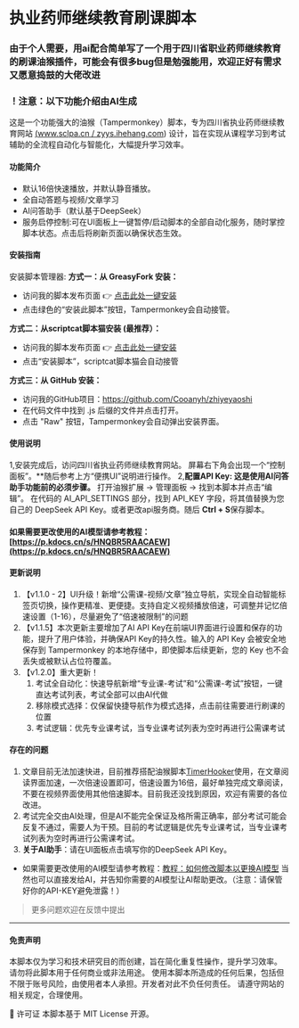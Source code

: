 # 执业药师继续教育刷课脚本
### 由于个人需要，用ai配合简单写了一个用于四川省职业药师继续教育的刷课油猴插件，可能会有很多bug但是勉强能用，欢迎正好有需求又愿意捣鼓的大佬改进
### ！注意：以下功能介绍由AI生成
这是一个功能强大的油猴（Tampermonkey）脚本，专为四川省执业药师继续教育网站 [(www.sclpa.cn / zyys.ihehang.com](https://www.sclpa.cn/Default.aspx#)) 设计，旨在实现从课程学习到考试辅助的全流程自动化与智能化，大幅提升学习效率。

#### 功能简介
- 默认16倍快速播放，并默认静音播放。
- 全自动答题与视频/文章学习
- AI问答助手（默认基于DeepSeek）
- 服务启停控制:可在UI面板上一键暂停/启动脚本的全部自动化服务，随时掌控脚本状态。点击后将刷新页面以确保状态生效。

#### 安装指南
安装脚本管理器:
**方式一：从 GreasyFork 安装：**
- 访问我的脚本发布页面 👉 [点击此处一键安装](https://greasyfork.org/zh-CN/scripts/540285-%E6%89%A7%E4%B8%9A%E8%8D%AF%E5%B8%88%E7%BB%A7%E7%BB%AD%E6%95%99%E8%82%B2%E8%84%9A%E6%9C%AC-v1-1-0)
- 点击绿色的“安装此脚本”按钮，Tampermonkey会自动接管。
  
**方式二：从scriptcat脚本猫安装 (最推荐）：**
- 访问我的脚本发布页面 👉 [点击此处一键安装](https://scriptcat.org/zh-CN/script-show-page/3660)
- 点击“安装脚本”，scriptcat脚本猫会自动接管
  
**方式三：从 GitHub 安装：**
- 访问我的GitHub项目：https://github.com/Cooanyh/zhiyeyaoshi
- 在代码文件中找到 .js 后缀的文件并点击打开。
- 点击 "Raw" 按钮，Tampermonkey会自动弹出安装界面。

#### 使用说明
1,安装完成后，访问四川省执业药师继续教育网站。
屏幕右下角会出现一个“控制面板”。**随后参考上方“便携UI”说明进行操作。
2,**配置API Key:
这是使用AI问答助手功能前的必须步骤。**
打开油猴扩展 -> 管理面板 -> 找到本脚本并点击“编辑”。
在代码的 AI_API_SETTINGS 部分，找到 API_KEY 字段，将其值替换为您自己的 DeepSeek API Key。或者更改api服务商。随后
**Ctrl + S**保存脚本。
#### 如果需要更改使用的AI模型请参考教程：[https://p.kdocs.cn/s/HNQBR5RAACAEW](https://p.kdocs.cn/s/HNQBR5RAACAEW)

#### 更新说明
1. 【v1.1.0 - 2】UI升级！新增“公需课-视频/文章”独立导航，实现全自动智能标签页切换，操作更精准、更便捷。支持自定义视频播放倍速，可调整并记忆倍速设置（1-16），尽量避免了“倍速被限制”的问题
2. 【v1.1.5】本次更新主要增加了AI API Key在前端UI界面进行设置和保存的功能，提升了用户体验，并确保API Key的持久性。输入的 API Key 会被安全地保存到 Tampermonkey 的本地存储中，即使脚本后续更新，您的 Key 也不会丢失或被默认占位符覆盖。
3. 【v1.2.0】重大更新！
    1. 考试全自动化：快速导航新增“专业课-考试”和“公需课-考试”按钮，一键直达考试列表，考试全部可以由AI代做
    2. 移除模式选择：仅保留快捷导航作为模式选择，点击前往需要进行刷课的位置
    3. 考试逻辑：优先专业课考试，当专业课考试列表为空时再进行公需课考试

#### 存在的问题
1. 文章目前无法加速快进，目前推荐搭配油猴脚本[TimerHooker](https://timer.palerock.cn/#%E5%AE%89%E8%A3%85-%E4%BD%BF%E7%94%A8%E6%96%B9%E5%BC%8F)使用，在文章阅读界面加速，一次倍速设置即可，倍速设置为16倍，最好单独完成文章阅读，不要在视频界面使用其他倍速脚本。目前我还没找到原因，欢迎有需要的各位改进。
2. 考试完全交由AI处理，但是AI不能完全保证及格所需正确率，部分考试可能会反复不通过，需要人为干预。目前的考试逻辑是优先专业课考试，当专业课考试列表为空时再进行公需课考试。
3. **关于AI助手**：请在UI面板点击填写你的DeepSeek API Key。
- 如果需要更改使用的AI模型请参考教程：[教程：如何修改脚本以更换AI模型](https://p.kdocs.cn/s/HNQBR5RAACAEW)
当然也可以直接发给AI，并告知你需要的AI模型让AI帮助更改。（注意：请保管好你的API-KEY避免泄露！）

> 更多问题欢迎在反馈中提出
--- 
#### 免责声明
本脚本仅为学习和技术研究目的而创建，旨在简化重复性操作，提升学习效率。
请勿将此脚本用于任何商业或非法用途。
使用本脚本所造成的任何后果，包括但不限于账号风险，由使用者本人承担。开发者对此不负任何责任。
请遵守网站的相关规定，合理使用。

📄 许可证
本脚本基于 MIT License 开源。
